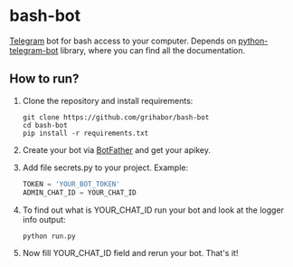 # bash-bot
[Telegram](https://telegram.org/) bot for bash access to your computer. Depends on [python-telegram-bot](https://github.com/python-telegram-bot/python-telegram-bot) library, where you can find all the documentation.

## How to run?
1. Clone the repository and install requirements:  

    ```shell
    git clone https://github.com/grihabor/bash-bot
    cd bash-bot
    pip install -r requirements.txt
    ```

2. Create your bot via [BotFather](https://telegram.me/botfather) and get your apikey.  

3. Add file secrets.py to your project. Example:

    ```python
    TOKEN = 'YOUR_BOT_TOKEN'
    ADMIN_CHAT_ID = YOUR_CHAT_ID
    ```
    
4. To find out what is YOUR_CHAT_ID run your bot and look at the logger info output:

    ```shell
    python run.py
    ```   

5. Now fill YOUR_CHAT_ID field and rerun your bot. That's it! 

